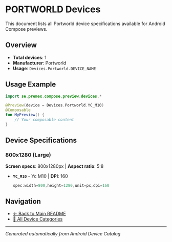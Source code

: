 # PORTWORLD Devices

This document lists all Portworld device specifications available for Android Compose previews.

## Overview

- **Total devices**: 1
- **Manufacturer**: Portworld
- **Usage**: `Devices.Portworld.DEVICE_NAME`

## Usage Example

```kotlin
import se.premex.compose.preview.devices.*

@Preview(device = Devices.Portworld.YC_M10)
@Composable
fun MyPreview() {
    // Your composable content
}
```

## Device Specifications

### 800x1280 (Large)

**Screen specs**: 800x1280px | **Aspect ratio**: 5:8

- **`YC_M10`** - Yc M10 | **DPI**: 160
  ```kotlin
  spec:width=800,height=1280,unit=px,dpi=160
  ```

## Navigation

- [← Back to Main README](../../README.md)
- [📱 All Device Categories](../README.md)

---
*Generated automatically from Android Device Catalog*
